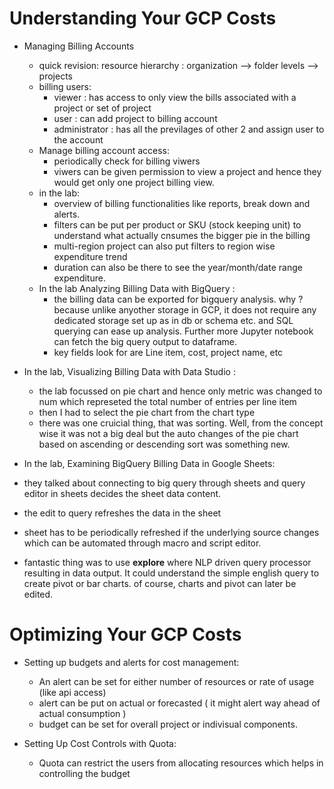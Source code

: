 # Understanding Your GCP Costs
* Managing Billing Accounts
  * quick revision: resource hierarchy : organization --> folder levels --> projects 
  * billing users:
    * viewer : has access to only view the bills associated with a project or set of project
    * user : can add project to billing account
    * administrator : has all the previlages of other 2 and assign user to the account
  * Manage billing account access:
    * periodically check for billing viwers
    * viwers can be given permission to view a project and hence they would get only one project billing view.
  * in the lab:
    * overview of billing functionalities like reports, break down and alerts.
    * filters can be put per product or SKU (stock keeping unit) to understand what actually cnsumes the bigger pie in the billing
    * multi-region project can also put filters to region wise expenditure trend
    * duration can also be there to see the year/month/date range expenditure.
  * In the lab Analyzing Billing Data with BigQuery :
    * the billing data can be exported for bigquery analysis. why ? because unlike anyother storage in GCP, it does not require any dedicated storage set up as in db or schema etc. and SQL querying can ease up analysis. Further more Jupyter notebook can fetch the big query output to dataframe.
    * key fields look for are Line item, cost, project name, etc
    
* In the lab, Visualizing Billing Data with Data Studio :
  * the lab focussed on pie chart and hence only metric was changed to num which represeted the total number of entries per line item
  * then I had to select the pie chart from the chart type
  * there was one cruicial thing, that was sorting. Well, from the concept wise it was not a big deal but the auto changes of the pie chart based on ascending or descending sort was something new.

* In the lab, Examining BigQuery Billing Data in Google Sheets:
 * they talked about connecting to big query through sheets and query editor in sheets decides the sheet data content.
 * the edit to query refreshes the data in the sheet
 * sheet has to be periodically refreshed if the underlying source changes which can be automated through macro and script editor.
 * fantastic thing was to use **explore** where NLP driven query processor resulting in data output. It could understand the simple english query to create pivot or bar charts. of course, charts and pivot can later be edited. 


# Optimizing Your GCP Costs
* Setting up budgets and alerts for cost management:
  * An alert can be set for either number of resources or rate of usage (like api access)
  * alert can be put on actual or forecasted ( it might alert way ahead of actual consumption )
  * budget can be set for overall project or indivisual components.
  
* Setting Up Cost Controls with Quota:
  * Quota can restrict the users from allocating resources which helps in controlling the budget
